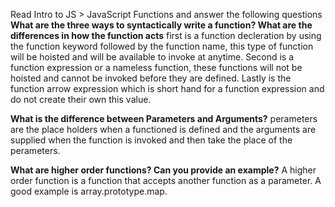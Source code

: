 
Read Intro to JS > JavaScript Functions and answer the following questions
<b>What are the three ways to syntactically write a function? What are the differences in how the function acts</b>
 first is a function decleration by using the function keyword followed by the function name, this type of function will be hoisted and will be available to invoke at anytime.  Second is a function expression or a nameless function, these functions will not be hoisted and cannot be invoked before they are defined. Lastly is the function arrow expression which is short hand for a function expression and do not create their own this value.

<b>What is the difference between Parameters and Arguments?</b>
perameters are the place holders when a functioned is defined and the arguments are supplied when the function is invoked and then take the place of the perameters.

<b>What are higher order functions? Can you provide an example?</b>
A higher order function is a function that accepts another function as a parameter. A good example is array.prototype.map.